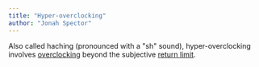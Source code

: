 ```yaml
---
title: "Hyper-overclocking"
author: "Jonah Spector"
---
```


Also called haching (pronounced with a "sh" sound), hyper-overclocking
involves [overclocking](matrix.overclocking.md) beyond the subjective
[return limit](matrix.overclocking.hyper-overclocking.return-limit.md).
